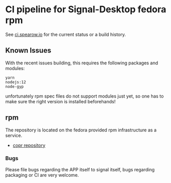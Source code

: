 # CI pipeline for Signal-Desktop fedora rpm

See [ci.spearow.io](https://ci.spearow.io/teams/main/pipelines/signal-desktop) for the current status or a build history.

## Known Issues

With the recent issues building, this requires the following packages and modules:

```
yarn
nodejs:12
node-gyp
```

unfortunately rpm spec files do not support modules just yet, so one has to make sure the right version is installed beforehands!

## rpm

The repository is located on the fedora provided rpm infrastructure as a service.

* [copr repository](http://copr-fe.cloud.fedoraproject.org/coprs/drahnr/signal-desktop)

### Bugs

Please file bugs regarding the APP itself to signal itself, bugs regarding packaging or CI are very welcome.